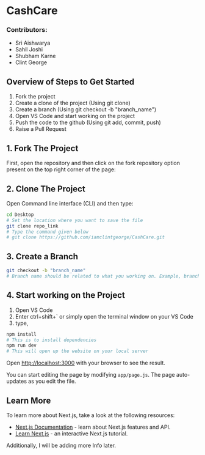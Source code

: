 # CashCare

### Contributors:

- Sri Aishwarya
- Sahil Joshi
- Shubham Karne
- Clint George

## Overview of Steps to Get Started

1. Fork the project
2. Create a clone of the project (Using git clone)
3. Create a branch (Using git checkout -b "branch_name")
4. Open VS Code and start working on the project
5. Push the code to the github (Using git add, commit, push)
6. Raise a Pull Request

## 1. Fork The Project

First, open the repository and then click on the fork repository option present on the top right corner of the page:

## 2. Clone The Project

Open Command line interface (CLI) and then type:

```bash
cd Desktop
# Set the location where you want to save the file
git clone repo_link
# Type the command given below
# git clone https://github.com/iamclintgeorge/CashCare.git
```

## 3. Create a Branch

```bash
git checkout -b "branch_name"
# Branch name should be related to what you working on. Example, branch name may look like "feature/header"
```

## 4. Start working on the Project

1. Open VS Code
2. Enter ctrl+shift+` or simply open the terminal window on your VS Code
3. type,

```bash
npm install
# This is to install dependencies
npm run dev
# This will open up the website on your local server
```

Open [http://localhost:3000](http://localhost:3000) with your browser to see the result.

You can start editing the page by modifying `app/page.js`. The page auto-updates as you edit the file.

## Learn More

To learn more about Next.js, take a look at the following resources:

- [Next.js Documentation](https://nextjs.org/docs) - learn about Next.js features and API.
- [Learn Next.js](https://nextjs.org/learn) - an interactive Next.js tutorial.

Additionally, I will be adding more Info later.
